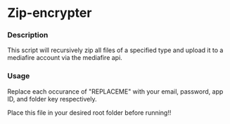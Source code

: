 # Zip-encrypter
### Description
This script will recursively zip all files of a specified type and upload it to a mediafire account via the mediafire api.

### Usage
Replace each occurance of "REPLACEME" with your email, password, app ID, and folder key respectively.  
                                                          
Place this file in your desired root folder before running!!
